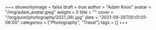 +++
showonlyimage = false
draft = true
author = "Adam Knox"
avatar = "/img/adam_avatar.jpeg"
weight = 0
title = ""
cover = "/img/post/photography/2021_08/.jpg"
date = "2021-08-28T00:01:01-06:00"
categories = ["Photography", "Travel"]
tags = []
+++
<!--more-->
